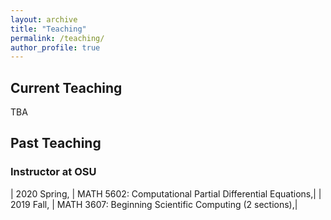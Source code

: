 ```yaml
---
layout: archive
title: "Teaching"
permalink: /teaching/
author_profile: true
---
```


## Current Teaching

TBA

## Past Teaching

### Instructor at OSU
|	2020 Spring, | MATH 5602: Computational Partial Differential Equations,|
|	2019 Fall, | MATH 3607: Beginning Scientific Computing (2 sections),|


